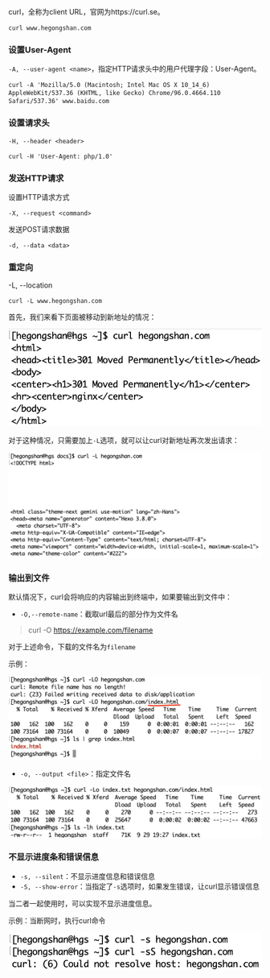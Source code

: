 curl，全称为client URL，官网为https://curl.se。

```shell
curl www.hegongshan.com
```

### 设置User-Agent

`-A, --user-agent <name>`，指定HTTP请求头中的用户代理字段：User-Agent。

```shell
curl -A 'Mozilla/5.0 (Macintosh; Intel Mac OS X 10_14_6) AppleWebKit/537.36 (KHTML, like Gecko) Chrome/96.0.4664.110 Safari/537.36' www.baidu.com
```

### 设置请求头

```shell
-H, --header <header>
```



```shell
curl -H 'User-Agent: php/1.0' 
```

### 发送HTTP请求

设置HTTP请求方式

```shell
-X, --request <command>
```

发送POST请求数据

```shell
-d, --data <data>
```

### 重定向

-L, --location

```shell
curl -L www.hegongshan.com
```

首先，我们来看下页面被移动到新地址的情况：

![](./img/curl-moved-permanently.png)

对于这种情况，只需要加上`-L`选项，就可以让curl对新地址再次发出请求：

![](./img/curl-location.png)

### 输出到文件

默认情况下，curl会将响应的内容输出到终端中，如果要输出到文件中：

* `-O,--remote-name`：截取url最后的部分作为文件名

> curl -O https://example.com/filename

对于上述命令，下载的文件名为`filename`

示例：

![](./img/curl-remote-name.png)

* `-o, --output <file>`：指定文件名

![](./img/curl-output.png)

### 不显示进度条和错误信息

* `-s, --silent`：不显示进度信息和错误信息
* `-S, --show-error`：当指定了`-s`选项时，如果发生错误，让curl显示错误信息

当二者一起使用时，可以实现不显示进度信息。

示例：当断网时，执行curl命令

![](./img/curl-silent-and-show-error.png)

